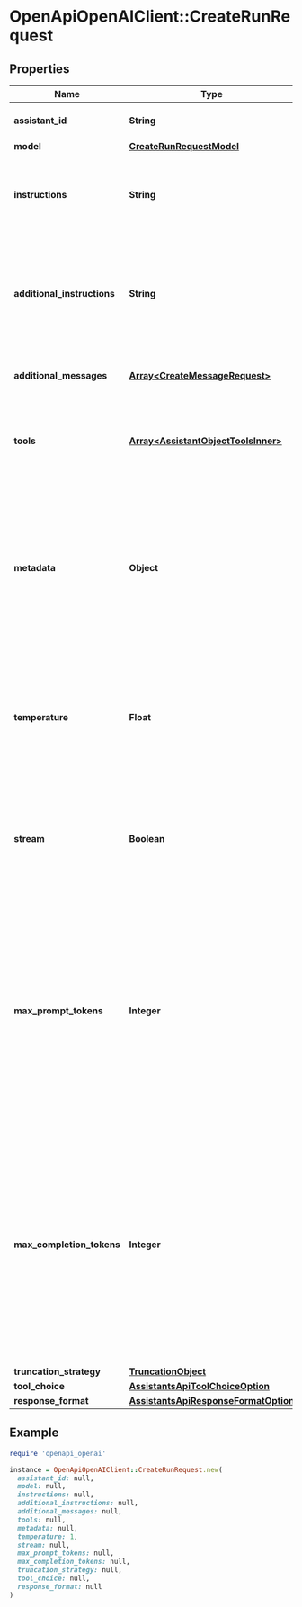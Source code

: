 # OpenApiOpenAIClient::CreateRunRequest

## Properties

| Name | Type | Description | Notes |
| ---- | ---- | ----------- | ----- |
| **assistant_id** | **String** | The ID of the [assistant](/docs/api-reference/assistants) to use to execute this run. |  |
| **model** | [**CreateRunRequestModel**](CreateRunRequestModel.md) |  | [optional] |
| **instructions** | **String** | Overrides the [instructions](/docs/api-reference/assistants/createAssistant) of the assistant. This is useful for modifying the behavior on a per-run basis. | [optional] |
| **additional_instructions** | **String** | Appends additional instructions at the end of the instructions for the run. This is useful for modifying the behavior on a per-run basis without overriding other instructions. | [optional] |
| **additional_messages** | [**Array&lt;CreateMessageRequest&gt;**](CreateMessageRequest.md) | Adds additional messages to the thread before creating the run. | [optional] |
| **tools** | [**Array&lt;AssistantObjectToolsInner&gt;**](AssistantObjectToolsInner.md) | Override the tools the assistant can use for this run. This is useful for modifying the behavior on a per-run basis. | [optional] |
| **metadata** | **Object** | Set of 16 key-value pairs that can be attached to an object. This can be useful for storing additional information about the object in a structured format. Keys can be a maximum of 64 characters long and values can be a maxium of 512 characters long.  | [optional] |
| **temperature** | **Float** | What sampling temperature to use, between 0 and 2. Higher values like 0.8 will make the output more random, while lower values like 0.2 will make it more focused and deterministic.  | [optional][default to 1] |
| **stream** | **Boolean** | If &#x60;true&#x60;, returns a stream of events that happen during the Run as server-sent events, terminating when the Run enters a terminal state with a &#x60;data: [DONE]&#x60; message.  | [optional] |
| **max_prompt_tokens** | **Integer** | The maximum number of prompt tokens that may be used over the course of the run. The run will make a best effort to use only the number of prompt tokens specified, across multiple turns of the run. If the run exceeds the number of prompt tokens specified, the run will end with status &#x60;complete&#x60;. See &#x60;incomplete_details&#x60; for more info.  | [optional] |
| **max_completion_tokens** | **Integer** | The maximum number of completion tokens that may be used over the course of the run. The run will make a best effort to use only the number of completion tokens specified, across multiple turns of the run. If the run exceeds the number of completion tokens specified, the run will end with status &#x60;complete&#x60;. See &#x60;incomplete_details&#x60; for more info.  | [optional] |
| **truncation_strategy** | [**TruncationObject**](TruncationObject.md) |  | [optional] |
| **tool_choice** | [**AssistantsApiToolChoiceOption**](AssistantsApiToolChoiceOption.md) |  | [optional] |
| **response_format** | [**AssistantsApiResponseFormatOption**](AssistantsApiResponseFormatOption.md) |  | [optional] |

## Example

```ruby
require 'openapi_openai'

instance = OpenApiOpenAIClient::CreateRunRequest.new(
  assistant_id: null,
  model: null,
  instructions: null,
  additional_instructions: null,
  additional_messages: null,
  tools: null,
  metadata: null,
  temperature: 1,
  stream: null,
  max_prompt_tokens: null,
  max_completion_tokens: null,
  truncation_strategy: null,
  tool_choice: null,
  response_format: null
)
```

